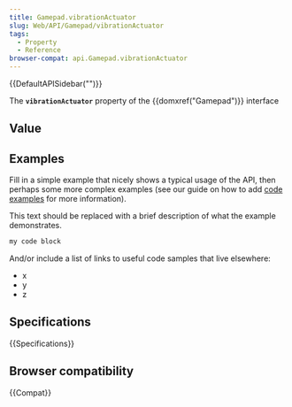 ```yaml
---
title: Gamepad.vibrationActuator
slug: Web/API/Gamepad/vibrationActuator
tags:
  - Property
  - Reference
browser-compat: api.Gamepad.vibrationActuator
---
```

{{DefaultAPISidebar("")}}

The **`vibrationActuator`** property of the {{domxref("Gamepad")}} interface 

## Value



## Examples

Fill in a simple example that nicely shows a typical usage of the API, then perhaps some more complex examples (see our guide on how to add [code examples](/en-US/docs/MDN/Contribute/Structures/Code_examples) for more information).

This text should be replaced with a brief description of what the example demonstrates.

```js
my code block
```

And/or include a list of links to useful code samples that live elsewhere:

*   x
*   y
*   z

## Specifications

{{Specifications}}

## Browser compatibility

{{Compat}}


